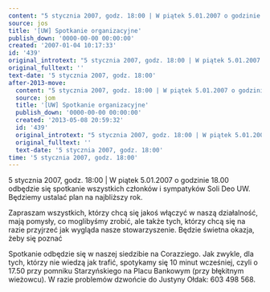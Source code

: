```yaml
---
content: "5 stycznia 2007, godz. 18:00 | W piątek 5.01.2007 o godzinie 18.00 odbędzie\nsię spotkanie wszystkich członków i sympatyków Soli Deo UW. Będziemy ustalać plan na najbliższy rok. \n\nZapraszam wszystkich, którzy chcą się jakoś włączyć w naszą\ndziałalność, mają pomysły, co moglibyśmy zrobić, ale także tych, którzy chcą się na razie przyjrzeć jak wygląda nasze stowarzyszenie. Będzie świetna okazja, żeby się poznać\n\nSpotkanie odbędzie się w naszej siedzibie na Corazziego. Jak zwykle, dla tych, którzy nie wiedzą jak trafić, spotykamy się 10 minut wcześniej, czyli o 17.50 przy pomniku Starzyńskiego na Placu Bankowym (przy błękitnym wieżowcu). W razie problemów dzwońcie do\_Justyny\_Ołdak: 603 498 568.\n\n\n<!--CONTENT FROM OLD SERVER (jos before 2013): 5 stycznia 2007, godz. 18:00 | W piątek 5.01.2007 o godzinie 18.00 odbędzie\nsię spotkanie wszystkich członków i sympatyków Soli Deo UW. Będziemy ustalać plan na najbliższy rok. \n\nZapraszam wszystkich, którzy chcą się jakoś włączyć w naszą\ndziałalność, mają pomysły, co moglibyśmy zrobić, ale także tych, którzy chcą się na razie przyjrzeć jak wygląda nasze stowarzyszenie. Będzie świetna okazja, żeby się poznać\n\nSpotkanie odbędzie się w naszej siedzibie na Corazziego. Jak zwykle, dla tych, którzy nie wiedzą jak trafić, spotykamy się 10 minut wcześniej, czyli o 17.50 przy pomniku Starzyńskiego na Placu Bankowym (przy błękitnym wieżowcu). W razie problemów dzwońcie do\_Justyny\_Ołdak: 603 498 568.\n\n-->"
source: jos
title: '[UW] Spotkanie organizacyjne'
publish_down: '0000-00-00 00:00:00'
created: '2007-01-04 10:17:33'
id: '439'
original_introtext: "5 stycznia 2007, godz. 18:00 | W piątek 5.01.2007 o godzinie 18.00 odbędzie<BR/>się spotkanie wszystkich członków i sympatyków Soli Deo UW. Będziemy ustalać plan na najbliższy rok. <BR/><BR/>Zapraszam wszystkich, którzy chcą się jakoś włączyć w naszą<BR/>działalność, mają pomysły, co moglibyśmy zrobić, ale także tych, którzy chcą się na razie przyjrzeć jak wygląda nasze stowarzyszenie. Będzie świetna okazja, żeby się poznać<BR/><BR/>Spotkanie odbędzie się w naszej siedzibie na Corazziego. Jak zwykle, dla tych, którzy nie wiedzą jak trafić, spotykamy się 10 minut wcześniej, czyli o 17.50 przy pomniku Starzyńskiego na Placu Bankowym (przy błękitnym wieżowcu). W razie problemów dzwońcie do\_Justyny\_Ołdak: 603 498 568.<BR/>"
original_fulltext: ''
text-date: '5 stycznia 2007, godz. 18:00'
after-2013-move:
  content: "5 stycznia 2007, godz. 18:00 | W piątek 5.01.2007 o godzinie 18.00 odbędzie\nsię spotkanie wszystkich członków i sympatyków Soli Deo UW. Będziemy ustalać plan na najbliższy rok. \n\nZapraszam wszystkich, którzy chcą się jakoś włączyć w naszą\ndziałalność, mają pomysły, co moglibyśmy zrobić, ale także tych, którzy chcą się na razie przyjrzeć jak wygląda nasze stowarzyszenie. Będzie świetna okazja, żeby się poznać\n\nSpotkanie odbędzie się w naszej siedzibie na Corazziego. Jak zwykle, dla tych, którzy nie wiedzą jak trafić, spotykamy się 10 minut wcześniej, czyli o 17.50 przy pomniku Starzyńskiego na Placu Bankowym (przy błękitnym wieżowcu). W razie problemów dzwońcie do\_Justyny\_Ołdak: 603 498 568.\n"
  source: jom
  title: '[UW] Spotkanie organizacyjne'
  publish_down: '0000-00-00 00:00:00'
  created: '2013-05-08 20:59:32'
  id: '439'
  original_introtext: "5 stycznia 2007, godz. 18:00 | W piątek 5.01.2007 o godzinie 18.00 odbędzie<BR/>się spotkanie wszystkich członków i sympatyków Soli Deo UW. Będziemy ustalać plan na najbliższy rok. <BR/><BR/>Zapraszam wszystkich, którzy chcą się jakoś włączyć w naszą<BR/>działalność, mają pomysły, co moglibyśmy zrobić, ale także tych, którzy chcą się na razie przyjrzeć jak wygląda nasze stowarzyszenie. Będzie świetna okazja, żeby się poznać<BR/><BR/>Spotkanie odbędzie się w naszej siedzibie na Corazziego. Jak zwykle, dla tych, którzy nie wiedzą jak trafić, spotykamy się 10 minut wcześniej, czyli o 17.50 przy pomniku Starzyńskiego na Placu Bankowym (przy błękitnym wieżowcu). W razie problemów dzwońcie do\_Justyny\_Ołdak: 603 498 568.<BR/>"
  original_fulltext: ''
  text-date: '5 stycznia 2007, godz. 18:00'
time: '5 stycznia 2007, godz. 18:00'
---
```

5 stycznia 2007, godz. 18:00 | W piątek 5.01.2007 o godzinie 18.00 odbędzie
się spotkanie wszystkich członków i sympatyków Soli Deo UW. Będziemy ustalać plan na najbliższy rok. 

Zapraszam wszystkich, którzy chcą się jakoś włączyć w naszą
działalność, mają pomysły, co moglibyśmy zrobić, ale także tych, którzy chcą się na razie przyjrzeć jak wygląda nasze stowarzyszenie. Będzie świetna okazja, żeby się poznać

Spotkanie odbędzie się w naszej siedzibie na Corazziego. Jak zwykle, dla tych, którzy nie wiedzą jak trafić, spotykamy się 10 minut wcześniej, czyli o 17.50 przy pomniku Starzyńskiego na Placu Bankowym (przy błękitnym wieżowcu). W razie problemów dzwońcie do Justyny Ołdak: 603 498 568.


<!--CONTENT FROM OLD SERVER (jos before 2013): 5 stycznia 2007, godz. 18:00 | W piątek 5.01.2007 o godzinie 18.00 odbędzie
się spotkanie wszystkich członków i sympatyków Soli Deo UW. Będziemy ustalać plan na najbliższy rok. 

Zapraszam wszystkich, którzy chcą się jakoś włączyć w naszą
działalność, mają pomysły, co moglibyśmy zrobić, ale także tych, którzy chcą się na razie przyjrzeć jak wygląda nasze stowarzyszenie. Będzie świetna okazja, żeby się poznać

Spotkanie odbędzie się w naszej siedzibie na Corazziego. Jak zwykle, dla tych, którzy nie wiedzą jak trafić, spotykamy się 10 minut wcześniej, czyli o 17.50 przy pomniku Starzyńskiego na Placu Bankowym (przy błękitnym wieżowcu). W razie problemów dzwońcie do Justyny Ołdak: 603 498 568.

-->

<!--{{json:{"created_date":"2007-01-04 10:17:33","publish_down":"0000-00-00 00:00:00","id":"439"}}}-->